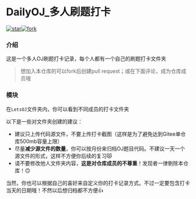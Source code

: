 # DailyOJ_多人刷题打卡

[![star](https://gitee.com/ewait/LetsOJ/badge/star.svg?theme=dark)](https://gitee.com/ewait/LetsOJ/stargazers)[![fork](https://gitee.com/ewait/LetsOJ/badge/fork.svg?theme=dark)](https://gitee.com/ewait/LetsOJ/members)

### 介绍

这是一个多人OJ刷题打卡记录，每个人都有一个自己的刷题打卡文件夹

> 想加入本仓库的可以fork后创建pull request；或在下面评论，成为仓库成员哦

### 模块

在`LetsOJ`文件夹内，你可以看到不同成员的打卡文件夹

以下是一些对文件夹创建的建议：

* 建议只上传代码源文件，不要上传打卡截图（这样是为了避免达到Gitee单仓库500mb容量上限）
* 尽量**减少源文件的数量**，你可以按月份来归档OJ题目代码。不建议一天一个源文件的形式，这样不方便你后续的复习😾
* 请不要修改他人文件夹内容，**这是对仓库成员的不尊重**！发现者一律剔除本仓库！🙃

当然，你也可以根据自己的喜好来自定义你的打卡记录方式。不过一定要包含打卡当天的日期哦！不然以后想归档都不方便👍


